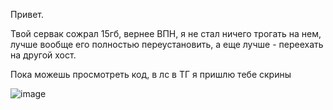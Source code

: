 Привет.

Твой сервак сожрал 15гб, вернее ВПН, я не стал ничего трогать на нем, лучше вообще его полностью переустановить, а еще лучше - переехать на другой хост.

Пока можешь просмотреть код, в лс в ТГ я пришлю тебе скрины

![image](https://github.com/user-attachments/assets/70e8569f-6c11-4e50-86bd-1ce790eaaba4)
